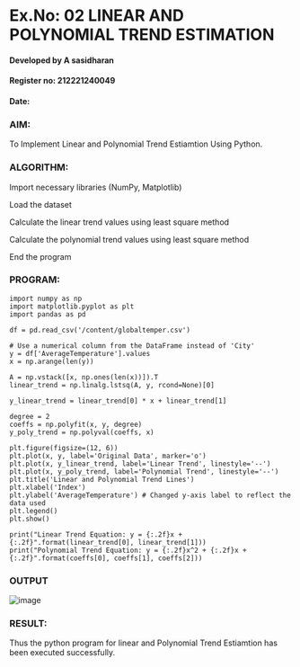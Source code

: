 # Ex.No: 02 LINEAR AND POLYNOMIAL TREND ESTIMATION
#### Developed by A sasidharan
#### Register no: 212221240049
#### Date:
### AIM:
To Implement Linear and Polynomial Trend Estiamtion Using Python.

### ALGORITHM:
Import necessary libraries (NumPy, Matplotlib)

Load the dataset

Calculate the linear trend values using least square method

Calculate the polynomial trend values using least square method

End the program
### PROGRAM:
~~~
import numpy as np
import matplotlib.pyplot as plt
import pandas as pd

df = pd.read_csv('/content/globaltemper.csv')

# Use a numerical column from the DataFrame instead of 'City'
y = df['AverageTemperature'].values 
x = np.arange(len(y))

A = np.vstack([x, np.ones(len(x))]).T
linear_trend = np.linalg.lstsq(A, y, rcond=None)[0]

y_linear_trend = linear_trend[0] * x + linear_trend[1]

degree = 2
coeffs = np.polyfit(x, y, degree)
y_poly_trend = np.polyval(coeffs, x)

plt.figure(figsize=(12, 6))
plt.plot(x, y, label='Original Data', marker='o')
plt.plot(x, y_linear_trend, label='Linear Trend', linestyle='--')
plt.plot(x, y_poly_trend, label='Polynomial Trend', linestyle='--')
plt.title('Linear and Polynomial Trend Lines')
plt.xlabel('Index')
plt.ylabel('AverageTemperature') # Changed y-axis label to reflect the data used
plt.legend()
plt.show()

print("Linear Trend Equation: y = {:.2f}x + {:.2f}".format(linear_trend[0], linear_trend[1]))
print("Polynomial Trend Equation: y = {:.2f}x^2 + {:.2f}x + {:.2f}".format(coeffs[0], coeffs[1], coeffs[2]))
~~~
### OUTPUT
![image](https://github.com/user-attachments/assets/fc07fab7-9c98-4bec-8373-7bf9b274fd32)

### RESULT:
Thus the python program for linear and Polynomial Trend Estiamtion has been executed successfully.
